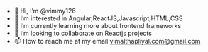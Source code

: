 - 👋 Hi, I’m @vimmy126
- 👀 I’m interested in Angular,ReactJS,Javascript,HTML,CSS
- 🌱 I’m currently learning more about frontend frameworks
- 💞️ I’m looking to collaborate on Reactjs projects
- 📫 How to reach me at my email vimalthapliyal.com@gmail.com

<!---
vimmy126/vimmy126 is a ✨ special ✨ repository because its `README.md` (this file) appears on your GitHub profile.
You can click the Preview link to take a look at your changes.
--->
